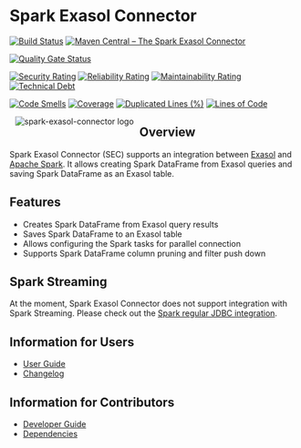 # Spark Exasol Connector

[![Build Status](https://github.com/exasol/spark-connector/actions/workflows/ci-build.yml/badge.svg)](https://github.com/exasol/spark-connector/actions/workflows/ci-build.yml)
[![Maven Central – The Spark Exasol Connector](https://img.shields.io/maven-central/v/com.exasol/spark-connector)](https://central.sonatype.com/search?q=%2522spark-connector_2.13%2522%2520%2522com.exasol%2522)

[![Quality Gate Status](https://sonarcloud.io/api/project_badges/measure?project=com.exasol%3Aspark-connector&metric=alert_status)](https://sonarcloud.io/dashboard?id=com.exasol%3Aspark-connector)

[![Security Rating](https://sonarcloud.io/api/project_badges/measure?project=com.exasol%3Aspark-connector&metric=security_rating)](https://sonarcloud.io/dashboard?id=com.exasol%3Aspark-connector)
[![Reliability Rating](https://sonarcloud.io/api/project_badges/measure?project=com.exasol%3Aspark-connector&metric=reliability_rating)](https://sonarcloud.io/dashboard?id=com.exasol%3Aspark-connector)
[![Maintainability Rating](https://sonarcloud.io/api/project_badges/measure?project=com.exasol%3Aspark-connector&metric=sqale_rating)](https://sonarcloud.io/dashboard?id=com.exasol%3Aspark-connector)
[![Technical Debt](https://sonarcloud.io/api/project_badges/measure?project=com.exasol%3Aspark-connector&metric=sqale_index)](https://sonarcloud.io/dashboard?id=com.exasol%3Aspark-connector)

[![Code Smells](https://sonarcloud.io/api/project_badges/measure?project=com.exasol%3Aspark-connector&metric=code_smells)](https://sonarcloud.io/dashboard?id=com.exasol%3Aspark-connector)
[![Coverage](https://sonarcloud.io/api/project_badges/measure?project=com.exasol%3Aspark-connector&metric=coverage)](https://sonarcloud.io/dashboard?id=com.exasol%3Aspark-connector)
[![Duplicated Lines (%)](https://sonarcloud.io/api/project_badges/measure?project=com.exasol%3Aspark-connector&metric=duplicated_lines_density)](https://sonarcloud.io/dashboard?id=com.exasol%3Aspark-connector)
[![Lines of Code](https://sonarcloud.io/api/project_badges/measure?project=com.exasol%3Aspark-connector&metric=ncloc)](https://sonarcloud.io/dashboard?id=com.exasol%3Aspark-connector)

<img alt="spark-exasol-connector logo" src="doc/images/spark-exasol-connector_128x128.png" style="float:left; padding:0px 10px 10px 10px;"/>

## Overview

Spark Exasol Connector (SEC) supports an integration between [Exasol][exasol]
and [Apache Spark][spark]. It allows creating Spark DataFrame from Exasol
queries and saving Spark DataFrame as an Exasol table.

## Features

* Creates Spark DataFrame from Exasol query results
* Saves Spark DataFrame to an Exasol table
* Allows configuring the Spark tasks for parallel connection
* Supports Spark DataFrame column pruning and filter push down

## Spark Streaming

At the moment, Spark Exasol Connector does not support integration with Spark
Streaming. Please check out the [Spark regular JDBC
integration](https://spark.apache.org/docs/latest/sql-data-sources-jdbc.html).

## Information for Users

* [User Guide](doc/user_guide/user_guide.md)
* [Changelog](doc/changes/changelog.md)

## Information for Contributors

* [Developer Guide](doc/development/developer_guide.md)
* [Dependencies](dependencies.md)

[exasol]: https://www.exasol.com/en/
[spark]: https://spark.apache.org/
